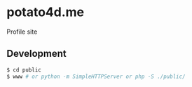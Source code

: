 # potato4d.me

Profile site

## Development

```sh
$ cd public
$ www # or python -m SimpleHTTPServer or php -S ./public/
```

